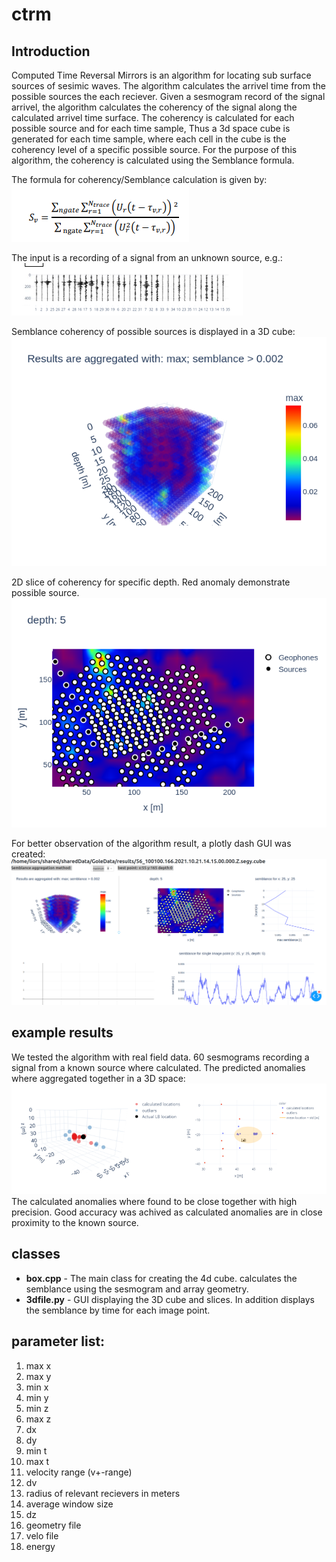 # ctrm
## Introduction
Computed Time Reversal Mirrors is an algorithm for locating sub surface sources of sesimic waves. The algorithm calculates the arrivel time from the possible sources the each reciever. Given a sesmogram record of the signal arrivel, the algorithm calculates the coherency of the signal along the calculated arrivel time surface. The coherency is calculated for each possible source and for each time sample, Thus a 3d space cube is generated for each time sample, where each cell in the cube is the coherency level of a specific possible source.
For the purpose of this algorithm, the coherency is calculated using the Semblance formula.

The formula for coherency/Semblance calculation is given by:
![](images/formula.png)


The input is a recording of a signal from an unknown source, e.g.:
![](images/sesmo.png)

Semblance coherency of possible sources is displayed in a 3D cube:
![](images/newplot.png)

2D slice of coherency for specific depth. Red anomaly demonstrate possible source.
![2d ](images/2d.png)



For better observation of the algorithm result, a plotly dash GUI was created: 
![](images/plotlyDash.png)

## example results
We tested the algorithm with real field data. 60 sesmograms recording a signal from a known source where calculated. The predicted anomalies where aggregated together in a 3D space: 
![](images/memadion.png)
The calculated anomalies where found to be close together with high precision. Good accuracy was achived as calculated anomalies are in close proximity to the known source.

## classes
- **box.cpp** - The main class for creating the 4d cube. calculates the semblance using the sesmogram and array geometry.
- **3dfile.py** - GUI displaying the 3D cube and slices. In addition displays the semblance by time for each image point.

## parameter list:

1. max x
2. max y
3. min x 
4. min y
5. min z
6. max z
7. dx
8. dy
9.  min t
10. max t
11. velocity range (v+-range)
12. dv
13. radius of relevant recievers in meters
14. average window size
15. dz
16. geometry file
17. velo file
18. energy
